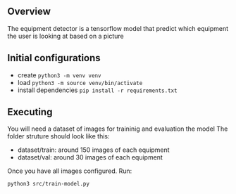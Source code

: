 ## Overview
The equipment detector is a tensorflow model that predict which equipment the user is looking at based on a picture

## Initial configurations

- create `python3 -m venv venv`
- load `python3 -m source venv/bin/activate`
- install dependencies `pip install -r requirements.txt`


## Executing

You will need a dataset of images for traininig and evaluation the model
The folder struture should look like this:

- dataset/train: around 150 images of each equipment
- dataset/val: around 30 images of each equipment

Once you have all images configured. Run:

`python3 src/train-model.py`


